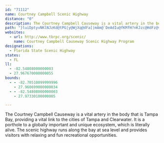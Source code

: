 ```yaml
---
id: "71112"
name: Courtney Campbell Scenic Highway
distance: "0"
description: The Courtney Campbell Causeway is a vital artery in the body that is Tampa Bay, providing a vital link to the cities of Tampa and Clearwater. It is a porthole to a globally important and unique ecosystem.
path: "}luiDptyvNKlNJzKd@tPG|y@WjXq@dFa[|mAm@`DeAdIu@fKMfH?nKJzc@HdFz@vPnIttA~A|`@vFp_AtDle@dHjmAdd@rtHLd@r@vKRjFF|T"
websites:
  - url: http://www.tbrpc.org/scenic/
    name: Courtney Campbell Causeway Scenic Highway Program
designations:
  - Florida State Scenic Highway
states:
  - FL
ll:
  - -82.54808000000003
  - 27.967670000000055
bounds:
  - - -82.70510099999996
    - 27.960699000000034
  - - -82.54808000000003
    - 27.97330100000005

---
```


The Courtney Campbell Causeway is a vital artery in the body that is Tampa Bay, providing a vital link to the cities of Tampa and Clearwater. It is a porthole to a globally important and unique ecosystem, which is literally alive. The scenic highway runs along the bay at sea level and provides visitors with relaxing and fun recreational opportunities.
